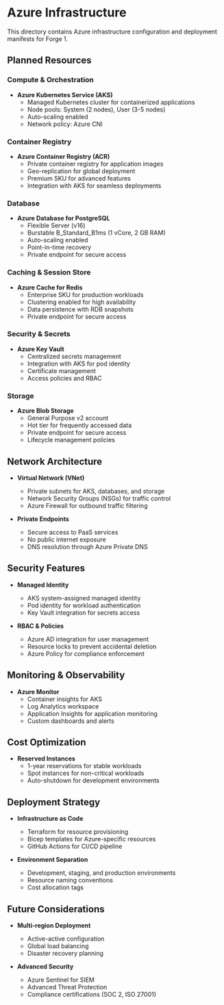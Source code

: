 # Azure Infrastructure

This directory contains Azure infrastructure configuration and deployment manifests for Forge 1.

## Planned Resources

### Compute & Orchestration
- **Azure Kubernetes Service (AKS)**
  - Managed Kubernetes cluster for containerized applications
  - Node pools: System (2 nodes), User (3-5 nodes)
  - Auto-scaling enabled
  - Network policy: Azure CNI

### Container Registry
- **Azure Container Registry (ACR)**
  - Private container registry for application images
  - Geo-replication for global deployment
  - Premium SKU for advanced features
  - Integration with AKS for seamless deployments

### Database
- **Azure Database for PostgreSQL**
  - Flexible Server (v16)
  - Burstable B_Standard_B1ms (1 vCore, 2 GB RAM)
  - Auto-scaling enabled
  - Point-in-time recovery
  - Private endpoint for secure access

### Caching & Session Store
- **Azure Cache for Redis**
  - Enterprise SKU for production workloads
  - Clustering enabled for high availability
  - Data persistence with RDB snapshots
  - Private endpoint for secure access

### Security & Secrets
- **Azure Key Vault**
  - Centralized secrets management
  - Integration with AKS for pod identity
  - Certificate management
  - Access policies and RBAC

### Storage
- **Azure Blob Storage**
  - General Purpose v2 account
  - Hot tier for frequently accessed data
  - Private endpoint for secure access
  - Lifecycle management policies

## Network Architecture

- **Virtual Network (VNet)**
  - Private subnets for AKS, databases, and storage
  - Network Security Groups (NSGs) for traffic control
  - Azure Firewall for outbound traffic filtering

- **Private Endpoints**
  - Secure access to PaaS services
  - No public internet exposure
  - DNS resolution through Azure Private DNS

## Security Features

- **Managed Identity**
  - AKS system-assigned managed identity
  - Pod identity for workload authentication
  - Key Vault integration for secrets access

- **RBAC & Policies**
  - Azure AD integration for user management
  - Resource locks to prevent accidental deletion
  - Azure Policy for compliance enforcement

## Monitoring & Observability

- **Azure Monitor**
  - Container insights for AKS
  - Log Analytics workspace
  - Application Insights for application monitoring
  - Custom dashboards and alerts

## Cost Optimization

- **Reserved Instances**
  - 1-year reservations for stable workloads
  - Spot instances for non-critical workloads
  - Auto-shutdown for development environments

## Deployment Strategy

- **Infrastructure as Code**
  - Terraform for resource provisioning
  - Bicep templates for Azure-specific resources
  - GitHub Actions for CI/CD pipeline

- **Environment Separation**
  - Development, staging, and production environments
  - Resource naming conventions
  - Cost allocation tags

## Future Considerations

- **Multi-region Deployment**
  - Active-active configuration
  - Global load balancing
  - Disaster recovery planning

- **Advanced Security**
  - Azure Sentinel for SIEM
  - Advanced Threat Protection
  - Compliance certifications (SOC 2, ISO 27001)
